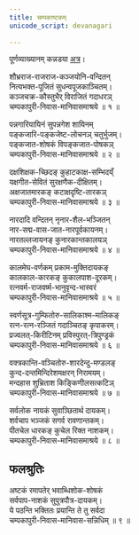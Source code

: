 ```yaml
---
title: चम्पकाष्टकम्  
unicode_script: devanagari  
  
---
```

  
पूर्णव्याख्यानम् कन्नडया [अत्र](https://docs.google.com/document/d/1Alcl4IkCZMQSvECfyme2UsD5QboRpS6wsiKgjEmc3a8/edit?usp=drive_web&ouid=109000762913288837175)।  
  
शौभ्रराज-राजराज-कञ्जयोनि-वन्दितन्  
नित्यभक्त-पूजितं सुधन्वपूजकाञ्चितम्।  
कञ्जचक्र-कौस्तुभैर् विराजितं गदाधरञ्  
चम्पकापुरी-निवास-मानिवासमाश्रये ॥ १ ॥  
  
पन्नगारियायिनं सुपन्नगेश शायिनम्  
पङ्कजारि-पङ्कजेष्ट-लोचनञ् चतुर्भुजम्।  
पङ्कजात-शोषकं विपङ्कजात-पोषकञ्  
चम्पकापुरी-निवास-मानिवासमाश्रये ॥ २ ॥  
  
दक्षशिक्षक-च्छिदङ् कुहाटकाक्ष-सम्भिदय्ँ  
यक्षगीत-सेवितं सुरक्षणैक-दीक्षितम्।  
अक्षजातमारकङ् कटाक्षदृष्टि-तारकञ्  
चम्पकापुरी-निवास-मानिवासमाश्रये ॥ ३ ॥  
  
नारदादि वन्दितन् नृनार-शैल-भञ्जितन्  
नार-सद्म-वास-जात-नारपूर्वकायनम्।  
नारतल्लजायनङ् कुनारकान्तकालयञ्  
चम्पकापुरी-निवास-मानिवासमाश्रये ॥ ४ ॥  
  
कालमेघ-वर्णकम् प्रकाम-मुक्तिदायकङ्  
कालकाल-कारकङ् कुकालपाश-दूरकम्।  
रत्नवर्म-राजवर्ष्म-भानुवृन्द-भास्वरं  
चम्पकापुरी-निवास-मानिवासमाश्रये ॥ ५ ॥  
  
स्वर्णसूत्र-गुम्फितोरु-सालिकाश्म-मालिकङ्  
रत्न-रत्न-रञ्जितं गदाञ्चितङ् कृपाकरम्।  
प्रज्वलत्-किरीटिनम् प्रविस्पुरत्-त्रिपुण्ड्रकं  
चम्पकापुरी-निवास-मानिवासमाश्रये ॥ ६ ॥  
  
वक्त्रकान्ति-वञ्चितोरु-शारदेन्दु-मण्डलङ्  
कुन्द-दन्तमिन्दिरेशमक्षरन् निरामयम्।  
मन्दहास शुभ्रिताश किङ्किणीलसत्कटिञ्  
चम्पकापुरी-निवास-मानिवासमाश्रये ॥ ७ ॥  
  
सर्वलोक नायकं सुवाञ्छितार्थ दायकम्।  
शर्वचाप भञ्जकं सगर्व रावणान्तकम्।  
पीतचेल धारकङ् कुचेल रिक्त नाशकम्।  
चम्पकापुरी-निवास-मानिवासमाश्रये ॥ ८ ॥  
  
## फलश्रुतिः  
  
अष्टकं रमापतेर् भवाब्धिशोक-शोषकं  
सर्वपाप-नाशकं सुपुत्रपौत्र-दायकम्।  
ये पठन्ति भक्तितः प्रयान्ति ते तु सर्वदा  
चम्पकापुरी-निवास-मानिवास-सन्निधिम् ॥ ९ ॥  
